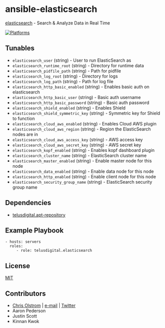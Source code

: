 # ansible-elasticsearch

[elasticsearch](https://www.elastic.co/) - Search & Analyze Data in Real Time

[![Platforms](http://img.shields.io/badge/platforms-ubuntu-lightgrey.svg?style=flat)](#)

Tunables
--------
* ```elasticsearch_user``` (string) - User to run ElasticSearch as
* ```elasticsearch_runtime_root``` (string) - Directory for runtime data
* ```elasticsearch_pidfile_path``` (string) - Path for pidfile
* ```elasticsearch_log_root``` (string) - Directory for logs
* ```elasticsearch_log_path``` (string) - Path for log file
* ```elasticsearch_http_basic_enabled``` (string) - Enables basic auth on elasticsearch
* ```elasticsearch_http_basic_user``` (string) - Basic auth username
* ```elasticsearch_http_basic_password``` (string) - Basic auth password
* ```elasticsearch_shield_enabled``` (string) - Enables Shield
* ```elasticsearch_shield_symmetric_key``` (string) - Symmetric key for Shield to function
* ```elasticsearch_cloud_aws_enabled``` (string) - Enables Cloud AWS plugin
* ```elasticsearch_cloud_aws_region``` (string) - Region the ElasticSearch nodes are in
* ```elasticsearch_cloud_aws_access_key``` (string) - AWS access key
* ```elasticsearch_cloud_aws_secret_key``` (string) - AWS secret key
* ```elasticsearch_kopf_enabled``` (string) - Enables kopf dashboard plugin
* ```elasticsearch_cluster_name``` (string) - ElasticSearch cluster name
* ```elasticsearch_master_enabled``` (string) - Enable master node for this node
* ```elasticsearch_data_enabled``` (string) - Enable data node for this node
* ```elasticsearch_http_enabled``` (string) - Enable client node for this node
* ```elasticsearch_security_group_name``` (string) - ElasticSearch security group name

Dependencies
------------
* [telusdigital.apt-repository](https://github.com/telusdigital/ansible-apt-repository/)

Example Playbook
----------------
    - hosts: servers
      roles:
         - role: telusdigital.elasticsearch

License
-------
[MIT](https://tldrlegal.com/license/mit-license)

Contributors
------------
* [Chris Olstrom](https://colstrom.github.io/) | [e-mail](mailto:chris@olstrom.com) | [Twitter](https://twitter.com/ChrisOlstrom)
* Aaron Pederson
* Justin Scott
* Kinnan Kwok

